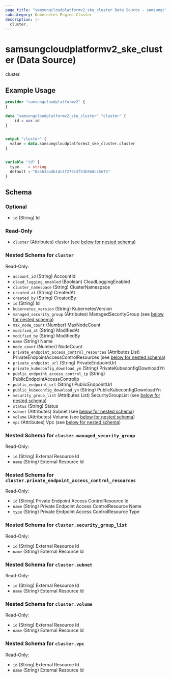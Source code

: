 ```yaml
---
page_title: "samsungcloudplatformv2_ske_cluster Data Source - samsungcloudplatformv2"
subcategory: Kubernetes Engine Cluster
description: |-
  cluster.
---
```


# samsungcloudplatformv2_ske_cluster (Data Source)

cluster.

## Example Usage

```terraform
provider "samsungcloudplatformv2" {
}

data "samsungcloudplatformv2_ske_cluster" "cluster" {
    id = var.id
}


output "cluster" {
  value = data.samsungcloudplatformv2_ske_cluster.cluster
}


variable "id" {
  type    = string
  default = "8a463aa4b1dc4f279c3f53b94dc45e74"
}
```

<!-- schema generated by tfplugindocs -->
## Schema

### Optional

- `id` (String) Id

### Read-Only

- `cluster` (Attributes) cluster (see [below for nested schema](#nestedatt--cluster))

<a id="nestedatt--cluster"></a>
### Nested Schema for `cluster`

Read-Only:

- `account_id` (String) AccountId
- `cloud_logging_enabled` (Boolean) CloudLoggingEnabled
- `cluster_namespace` (String) ClusterNamespace
- `created_at` (String) CreatedAt
- `created_by` (String) CreatedBy
- `id` (String) Id
- `kubernetes_version` (String) KubernetesVersion
- `managed_security_group` (Attributes) ManagedSecurityGroup (see [below for nested schema](#nestedatt--cluster--managed_security_group))
- `max_node_count` (Number) MaxNodeCount
- `modified_at` (String) ModifiedAt
- `modified_by` (String) ModifiedBy
- `name` (String) Name
- `node_count` (Number) NodeCount
- `private_endpoint_access_control_resources` (Attributes List) PrivateEndpointAccessControlResources (see [below for nested schema](#nestedatt--cluster--private_endpoint_access_control_resources))
- `private_endpoint_url` (String) PrivateEndpointUrl
- `private_kubeconfig_download_yn` (String) PrivateKubeconfigDownloadYn
- `public_endpoint_access_control_ip` (String) PublicEndpointAccessControlIp
- `public_endpoint_url` (String) PublicEndpointUrl
- `public_kubeconfig_download_yn` (String) PublicKubeconfigDownloadYn
- `security_group_list` (Attributes List) SecurityGroupList (see [below for nested schema](#nestedatt--cluster--security_group_list))
- `status` (String) Status
- `subnet` (Attributes) Subnet (see [below for nested schema](#nestedatt--cluster--subnet))
- `volume` (Attributes) Volume (see [below for nested schema](#nestedatt--cluster--volume))
- `vpc` (Attributes) Vpc (see [below for nested schema](#nestedatt--cluster--vpc))

<a id="nestedatt--cluster--managed_security_group"></a>
### Nested Schema for `cluster.managed_security_group`

Read-Only:

- `id` (String) External Resource Id
- `name` (String) External Resource Id


<a id="nestedatt--cluster--private_endpoint_access_control_resources"></a>
### Nested Schema for `cluster.private_endpoint_access_control_resources`

Read-Only:

- `id` (String) Private Endpoint Access ControlResource Id
- `name` (String) Private Endpoint Access ControlResource Name
- `type` (String) Private Endpoint Access ControlResource Type


<a id="nestedatt--cluster--security_group_list"></a>
### Nested Schema for `cluster.security_group_list`

Read-Only:

- `id` (String) External Resource Id
- `name` (String) External Resource Id


<a id="nestedatt--cluster--subnet"></a>
### Nested Schema for `cluster.subnet`

Read-Only:

- `id` (String) External Resource Id
- `name` (String) External Resource Id


<a id="nestedatt--cluster--volume"></a>
### Nested Schema for `cluster.volume`

Read-Only:

- `id` (String) External Resource Id
- `name` (String) External Resource Id


<a id="nestedatt--cluster--vpc"></a>
### Nested Schema for `cluster.vpc`

Read-Only:

- `id` (String) External Resource Id
- `name` (String) External Resource Id